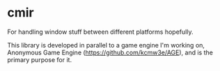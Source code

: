 # cmir

For handling window stuff between different platforms hopefully.

This library is developed in parallel to a game engine I'm working on, Anonymous Game Engine (https://github.com/kcmw3e/AGE), and is the primary purpose for it.

